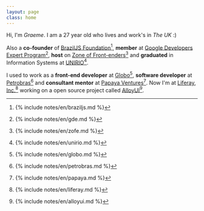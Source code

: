```yaml
---
layout: page
class: home
---
```


Hi, I'm *Graeme*. I am a 27 year old who lives and work's in *The UK* :)

Also a **co-founder** of <a rel="footnote" href="#fn:1">BrazilJS Foundation</a>[^1], **member** at <a rel="footnote" href="#fn:2">Google Developers Expert Program</a>[^2], **host** on <a rel="footnote" href="#fn:3">Zone of Front-enders</a>[^3] and **graduated** in Information Systems at <a rel="footnote" href="#fn:4">UNIRIO</a>[^4].

I used to work as a **front-end developer** at <a rel="footnote" href="#fn:5">Globo</a>[^5], **software developer** at <a rel="footnote" href="#fn:6">Petrobras</a>[^6] and **consultant mentor** at <a rel="footnote" href="#fn:7">Papaya Ventures</a>[^7]. Now I'm at <a rel="footnote" href="#fn:8">Liferay, Inc.</a>[^8] working on a open source project called <a rel="footnote" href="#fn:9">AlloyUI</a>[^9].

[^1]: {% include notes/en/braziljs.md %}
[^2]: {% include notes/en/gde.md %}
[^3]: {% include notes/en/zofe.md %}
[^4]: {% include notes/en/unirio.md %}
[^5]: {% include notes/en/globo.md %}
[^6]: {% include notes/en/petrobras.md %}
[^7]: {% include notes/en/papaya.md %}
[^8]: {% include notes/en/liferay.md %}
[^9]: {% include notes/en/alloyui.md %}